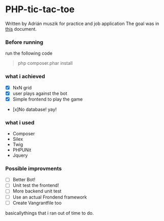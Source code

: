 # PHP-tic-tac-toe

Written by Adrián muszik 
for practice and job application
The goal was in [this](https://github.com/NaGeL182/PHP-tic-tac-toe/blob/master/practical_backend_task_tic_tac_toe.pdf) document.

### Before running
run the following code
>php composer.phar install

### what i achieved
- [x] NxN grid
- [x] user plays against the bot
- [x] Simple frontend to play the game
- [x]No database! yay!

### what i used
* Composer
* Silex
* Twig
* PHPUNit
* Jquery

### Possible improvments
- [ ] Better Bot!
- [ ] Unit test the frontend!
- [ ] More backend unit test
- [ ] Use an actual Frondend framework
- [ ] Create Vangrantfile too

basicallythings that i ran out of time to do. 

